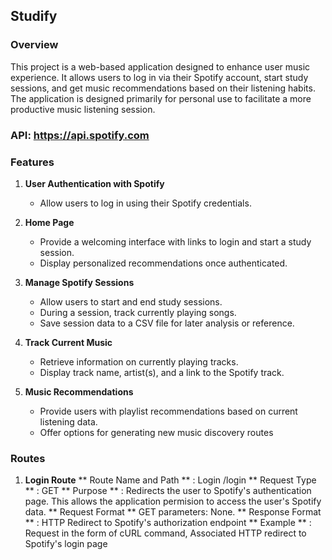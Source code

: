 ## Studify
### Overview
This project is a web-based application designed to enhance user music experience. It allows users to log in via their Spotify account, start study sessions, and get music recommendations based on their listening habits. The application is designed primarily for personal use to facilitate a more productive music listening session.
### API: https://api.spotify.com
### Features
1. **User Authentication with Spotify**
    - Allow users to log in using their Spotify credentials.

2. **Home Page**
    - Provide a welcoming interface with links to login and start a study session.
    - Display personalized recommendations once authenticated.

3. **Manage Spotify Sessions**
    - Allow users to start and end study sessions.
    - During a session, track currently playing songs.
    - Save session data to a CSV file for later analysis or reference.

4. **Track Current Music**
    - Retrieve information on currently playing tracks.
    - Display track name, artist(s), and a link to the Spotify track.

5. **Music Recommendations**
    - Provide users with playlist recommendations based on current listening data.
    - Offer options for generating new music discovery routes
### Routes 
1. **Login Route**
   ** Route Name and Path ** : Login /login
   ** Request Type ** : GET
   ** Purpose ** : Redirects the user to Spotify's authentication page. This allows the application permision to access the user's Spotify data.
   ** Request Format ** GET parameters: None. 
   ** Response Format ** : HTTP Redirect to Spotify's authorization endpoint
   ** Example ** : Request in the form of cURL command, Associated HTTP redirect to Spotify's login page
